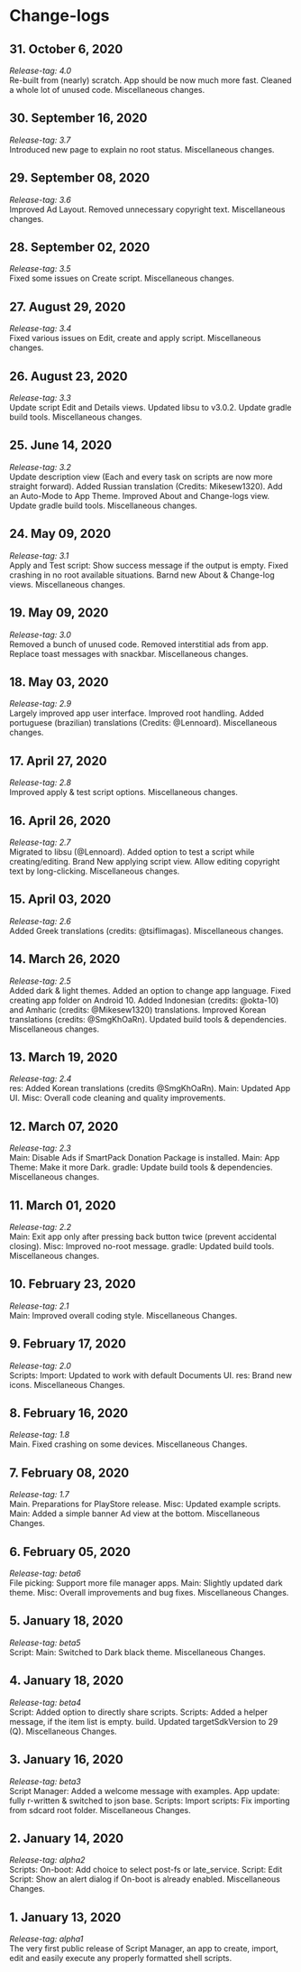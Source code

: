 # Change-logs

## 31. October 6, 2020
*Release-tag: 4.0*<br>
Re-built from (nearly) scratch. App should be now much more fast. Cleaned a whole lot of unused code. Miscellaneous changes.

## 30. September 16, 2020
*Release-tag: 3.7*<br>
Introduced new page to explain no root status. Miscellaneous changes.

## 29. September 08, 2020
*Release-tag: 3.6*<br>
Improved Ad Layout. Removed unnecessary copyright text. Miscellaneous changes.

## 28. September 02, 2020
*Release-tag: 3.5*<br>
Fixed some issues on Create script. Miscellaneous changes.

## 27. August 29, 2020
*Release-tag: 3.4*<br>
Fixed various issues on Edit, create and apply script. Miscellaneous changes.

## 26. August 23, 2020
*Release-tag: 3.3*<br>
Update script Edit and Details views. Updated libsu to v3.0.2. Update gradle build tools. Miscellaneous changes.

## 25. June 14, 2020
*Release-tag: 3.2*<br>
Update description view (Each and every task on scripts are now more straight forward). Added Russian translation (Credits: Mikesew1320). Add an Auto-Mode to App Theme. Improved About and Change-logs view. Update gradle build tools. Miscellaneous changes.

## 24. May 09, 2020
*Release-tag: 3.1*<br>
Apply and Test script: Show success message if the output is empty. Fixed crashing in no root available situations. Barnd new About & Change-log views. Miscellaneous changes.

## 19. May 09, 2020
*Release-tag: 3.0*<br>
Removed a bunch of unused code. Removed interstitial ads from app. Replace toast messages with snackbar. Miscellaneous changes.

## 18. May 03, 2020
*Release-tag: 2.9*<br>
Largely improved app user interface. Improved root handling. Added portuguese (brazilian) translations (Credits: @Lennoard). Miscellaneous changes.

## 17. April 27, 2020
*Release-tag: 2.8*<br>
Improved apply & test script options. Miscellaneous changes.

## 16. April 26, 2020
*Release-tag: 2.7*<br>
Migrated to libsu (@Lennoard). Added option to test a script while creating/editing. Brand New applying script view. Allow editing copyright text by long-clicking. Miscellaneous changes.

## 15. April 03, 2020
*Release-tag: 2.6*<br>
Added Greek translations (credits: @tsiflimagas). Miscellaneous changes.

## 14. March 26, 2020
*Release-tag: 2.5*<br>
Added dark & light themes. Added an option to change app language. Fixed creating app folder on Android 10. Added Indonesian (credits: @okta-10) and Amharic (credits: @Mikesew1320) translations. Improved Korean translations (credits: @SmgKhOaRn). Updated build tools & dependencies. Miscellaneous changes.

## 13. March 19, 2020
*Release-tag: 2.4*<br>
res: Added Korean translations (credits @SmgKhOaRn). Main: Updated App UI. Misc: Overall code cleaning and quality improvements.

## 12. March 07, 2020
*Release-tag: 2.3*<br>
Main: Disable Ads if SmartPack Donation Package is installed. Main: App Theme: Make it more Dark. gradle: Update build tools & dependencies. Miscellaneous changes.

## 11. March 01, 2020
*Release-tag: 2.2*<br>
Main: Exit app only after pressing back button twice (prevent accidental closing). Misc: Improved no-root message. gradle: Updated build tools. Miscellaneous changes.

## 10. February 23, 2020
*Release-tag: 2.1*<br>
Main: Improved overall coding style. Miscellaneous Changes.

## 9. February 17, 2020
*Release-tag: 2.0*<br>
Scripts: Import: Updated to work with default Documents UI. res: Brand new icons. Miscellaneous Changes.

## 8. February 16, 2020
*Release-tag: 1.8*<br>
Main. Fixed crashing on some devices. Miscellaneous Changes.

## 7. February 08, 2020
*Release-tag: 1.7*<br>
Main. Preparations for PlayStore release. Misc: Updated example scripts. Main: Added a simple banner Ad view at the bottom. Miscellaneous Changes.

## 6. February 05, 2020
*Release-tag: beta6*<br>
File picking: Support more file manager apps. Main: Slightly updated dark theme. Misc: Overall improvements and bug fixes. Miscellaneous Changes.

## 5. January 18, 2020
*Release-tag: beta5*<br>
Script: Main: Switched to Dark black theme. Miscellaneous Changes.

## 4. January 18, 2020
*Release-tag: beta4*<br>
Script: Added option to directly share scripts. Scripts: Added a helper message, if the item list is empty. build. Updated targetSdkVersion to 29 (Q). Miscellaneous Changes.

## 3. January 16, 2020
*Release-tag: beta3*<br>
Script Manager: Added a welcome message with examples. App update: fully r-written & switched to json base. Scripts: Import scripts: Fix importing from sdcard root folder. Miscellaneous Changes.

## 2. January 14, 2020
*Release-tag: alpha2*<br>
Scripts: On-boot: Add choice to select post-fs or late_service. Script: Edit Script: Show an alert dialog if On-boot is already enabled. Miscellaneous Changes.

## 1. January 13, 2020
*Release-tag: alpha1*<br>
The very first public release of Script Manager, an app to create, import, edit and easily execute any properly formatted shell scripts.